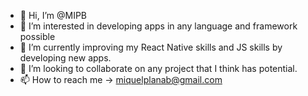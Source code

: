 - 👋 Hi, I’m @MIPB
- 👀 I’m interested in developing apps in any language and framework possible
- 🌱 I’m currently improving my React Native skills and JS skills by developing new apps.
- 💞️ I’m looking to collaborate on any project that I think has potential.
- 📫 How to reach me -> miquelplanab@gmail.com

<!---
MIPB/MIPB is a ✨ special ✨ repository because its `README.md` (this file) appears on your GitHub profile.
You can click the Preview link to take a look at your changes.
--->
